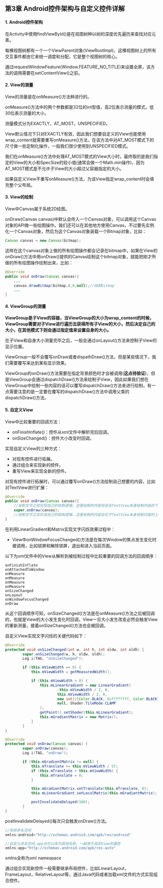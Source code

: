 ## 第3章 Android控件架构与自定义控件详解

#### 1. Android控件架构

在Activity中使用findViewById()是在视图树种以树的深度优先遍历来查找对应元素。

每棵视图树都有一个一个ViewParent对象(ViewRootImpl)，这棵视图树上的所有交互事件都由它来统一调度和分配，它是整个视图树的核心。

通过requestWindowFeature(Window.FEATURE_NO_TITLE)来设置全屏，该方法的调用需要在setContentView()之前。

#### 2. View的测量

View的测量是在onMeasure()方法种进行的。

onMeasure()方法中的两个参数都是32位的int型值，高2位表示测量的模式，低30位表示测量的大小。

测量模式分为EXACTLY，AT_MOST，UNSPECIFIED。

View默认情况下只对EXACTLY有效，因此我们想要自定义的View也能使用wrap_content就需要重写onMeasure()方法，在该方法中对AT_MOST模式下的尺寸做一些定制化操作，一般我们很少使用到UNSPECIFIED模式。

我们在onMeasure()方法中处理AT_MOST模式的View大小时，最终取的是我们指定的View的大小和SpecSize的较小值(通常会做一个Math.min操作)，因为AT_MOST模式是不允许子View的大小超过父容器指定的大小。

如果自定义View不重写onMeasure()方法，为该View指定wrap_content时会填充整个父布局。

#### 3. View的绘制

View中Canvas属于系统2D绘图。

onDraw(Canvas canvas)中默认会传入一个Canvas对象，可以调用这个Canvas对象的API做一些绘图操作。我们还可以在其他地方使用Canvas，不过要先实例化一个Canvas对象，然后为这个Canvas对象装载一个Bitmap对象，比如：

```java
Canvas canvas = new Canvas(bitmap);
```

这样在这个canvas对象上做的所有绘图操作都会记录在bitmap中，如果在View的onDraw()方法中用onDraw()提供的Canvas绘制这个bitmap对象，就能把刚才所做的所有绘图操作绘制出来，比如：

```java
@Override
public void onDraw(Canvas canvas){
    ...
    canvas.drawBitmap(bitmap,0,0,null);//绘制bitmap
    ...
}
```

#### 4. ViewGroup的测量

**ViewGroup是子View的容器，当ViewGroup的大小为wrap_content的时候，ViewGroup需要对子View进行遍历去获得所有子View的大小，然后决定自己的大小，在其他模式下则会通过指定值来设置自身的大小。**

在子View和自身大小测量完毕之后，一般会通过onLayout()方法来控制子View的显示位置。

ViewGroup一般不会覆写onDraw或者dispathDraw()方法，但是某些情况下，我们需要覆写来达到某些显示效果。

ViewGroup的onDraw()方法需要在指定背景颜色时才会被调用(**这点待验证**)，但是ViewGroup会通过dispatchDraw()方法来绘制子View，因此如果我们想在ViewGroup中绘制一些内容的话可以覆写dispatchDraw()方法来进行绘制，有一点需要注意的是一定要在覆写的dispatchDraw()方法中调用父类的dispatchDraw()方法。

#### 5. 自定义View

View中比较重要的回调方法：

- onFinishInflate()：控件从xml文件中解析完后回调。
- onSizeChanged()：控件大小改变时回调。

实现自定义View的三种方式：

- 对现有控件进行拓展。
- 通过组合来实现新的控件。
- 重写View来实现全新的控件。

对现有控件进行拓展时，可以通过覆写onDraw()方法绘制自己想要的内容，比如对TextView进行扩展：

```java
@Override
public void onDraw(Canvas canvas){
    //绘制文字之前实现自己的绘制逻辑，这里绘制的内容将会在TextView本身绘制内容的下方
    super.onDraw(canvas);
    //绘制文字之后实现自己的绘制逻辑，这里绘制的内容会位于TextView本身绘制内容的上方
}
```

在利用LinearGradient和Matrix实现文字闪烁效果过程中：

- View中onWindowFocusChanged()方法是在每次Window的焦点发生变化时被调用，比如锁屏和解除锁屏，退出和进入当前页面。

以下为xml文件中的View从解析到被绘制过程中比较重要的回调方法的回调顺序：

```
onFinishInflate
onAttachedToWindow
onMeasure
onMeasure
onMeasure
onMeasure
onSizeChanged
onLayout
onWindowFocusChanged
onDraw
```

从这个回调顺序可知，onSizeChanged()方法是在onMeasure()方法之后被回调的，也就是View的大小发生变化时回调，View一旦大小发生改变必然会触发View的重新测量，接着onSizeChanged()方法也会被回调。

自定义View实现文字闪烁的关键代码如下：

```java
@Override
protected void onSizeChanged(int w, int h, int oldw, int oldh) {
        super.onSizeChanged(w, h, oldw, oldh);
        Log.i(TAG, "onSizeChanged");

        if (this.mViewWidth == 0) {
            this.mViewWidth = getMeasuredWidth();

            if (this.mViewWidth > 0) {
                this.mLinearGradient = new LinearGradient(
                        -this.mViewWidth / 2, 0,
                        this.mViewWidth / 2, 0,
                        new int[]{Color.BLACK, 0xffffffff, Color.BLACK},
                        null, Shader.TileMode.CLAMP
                );
                getPaint().setShader(this.mLinearGradient);
                this.mGradientMatrix = new Matrix();
            }
        }
}

@Override
protected void onDraw(Canvas canvas) {
        super.onDraw(canvas);
        Log.i(TAG, "onDraw");

        if (this.mGradientMatrix != null) {
            this.mTranslate += this.mViewWidth / 5f;
            if (this.mTranslate > this.mViewWidth) {
                this.mTranslate = 0;
            }

            this.mGradientMatrix.setTranslate(this.mTranslate, 0);
            this.mLinearGradient.setLocalMatrix(this.mGradientMatrix);

            postInvalidateDelayed(100);
        }
}
```

postInvalidateDelayed()每次只会触发onDraw()方法。

```java
//系统命名空间
xmlns:android="http://schemas.android.com/apk/res/android"

//自定义命名空间,app也可以改为其他名称，一般用于自定View的属性
xmlns:app="http://schemas.android.com/apk/res-auto"
```

xmlns全称为xml namespace

通过组合实现新控件一般需要继承布局控件，比如LinearLayout，FrameLayout，RelativeLayout等，通过Java代码或者加载xml文件的方式实现组合控件。

